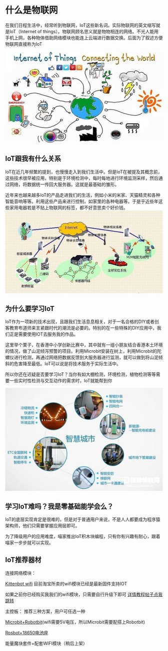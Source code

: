 # 什么是物联网

在我们日程生活中，经常听到物联网，IoT这些新名词。实际物联网的英文缩写就是IoT（Internet of things）。物联网顾名思义就是物物相连的网络。不光人能用手机上网，各种物体借助网络模块也能连上云端进行数据交换。后面为了叙述方便物联网直接称为IoT

![](./images/01.png)

## IoT跟我有什么关系
IoT在近几年频繁的提到，也慢慢走入到我们生活中。但是IoT在被提及其概念前，这些技术很早被应用，特别是于环境检测中，每时每地进行环境监测采样，然后通过网络，将数据统一传回大服务器。这就是最基础的雏形。

近年来也越来越多IoT的产品走进我们的生活，例如小米的米家、天猫精灵和各种智能音响等等。利用这些产品来进行控制，如家里的各种电器等。于是乎近些年这些家用电器若是不贴上物联网的标签，都不好意思卖个好价钱。
![](./images/02.png)

## 为什么要学习IoT
IoT作为一项新的技术出现，且跟我们生活息息相关，对于一名合格的DIY或者创客教育布道师来言紧跟时代的潮流是必要的。特别的在一些特殊的DIY应用中，我们正是需要使用IOT去服务我的作品。

这里举个栗子，在香港中小学创新比赛中，其中就有一组小朋友结合香港本土环境的情况，做了山泥倾泻预警的项目。利用Microbit安装在树上，利用Microbit的陀螺仪进行检测，再通过网络把数据反馈到大服务器进行监测，就可以做到将山泥倾斜的危害降至最低。IoT可以说是将技术服务于实际生活中。

所以你还在迟疑是否要学习IoT？当你有如大棚检测，环境检测，植物检测等等需要一些实时性检测与交互动作的需求时，IoT就能帮到你

![](./images/03.png)

## 学习IoT难吗？我是零基础能学会么？
IoT的底层实现肯定是很难的，但是对于普通用户来说，不是人人都要成为程序猿架构师，他们只需要掌握应用层即可。

为了降级用户的应用难度，喵家推出IoT积木块编程，只有你有兴趣有耐心，跟着喵家一步步就可以实现。

## IoT推荐器材

连接网络模块：

[Kittenbot wifi](https://item.taobao.com/item.htm?spm=a1z10.3-c-s.w4002-17001215033.57.7294762eFcn1gB&id=551380787824)
目前淘宝所卖的wifi模块已经是最新固件支持IOT

如果之前你已经购买我我们的wifi模块，只需要自行升级下即可
[详情教程帖子点我跳转](http://learn.kittenbot.cn/zh_CN/latest/electronics/wifi.html)

主控板：
推荐三种方案，用户可任选一种

[Microbit+Robotbit](https://item.taobao.com/item.htm?spm=a1z10.3-c-s.w4023-17001215032.2.572e762eH61Xia&id=559862615142)(wifi需要5V电压，所以Microbit需要配搭上Robotbit)

[Rosbot+18650电池座](https://item.taobao.com/item.htm?spm=a1z10.3-c-s.w4002-17001215033.254.2905762eeGv6vx&id=551011963085)

能量魔块套件+配套WIFI模块（稍后上架）
